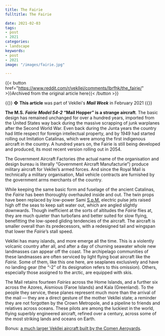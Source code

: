 ```yaml
---
title: The Fairie
fulltitle: The Fairie

date: 2021-02-03
tags:
- post
- 2021
categories:
- landscape
keywords:
- post
- 2021
image: "/images/fairie.jpg"

---
```


{{< button href="https://www.reddit.com/r/vekllei/comments/lbrfhk/the_fairie/" >}}Archived from the original article here{{< /button >}}

{{<hint>}}
❖ **This article** was part of Vekllei's ***Mail Week*** in February 2021
{{</hint>}}

**The M.S.** ***Fairie*** ***Model 54-2*** **“Mail Hopper” is a strange aircraft**. The basic design has remained unchanged for over a hundred years, imported from the United States way back during the massive scrapping of junk warplanes after the Second World War. Even back during the Junta years the country had little respect for foreign intellectual property, and by 1949 had started rolling out Imitation Catalinas, which were among the first indigenous aircraft in the country. A hundred years on, the Fairie is still being developed and produced, its most recent version rolling out in 2054.

The Government Aircraft Factories (the actual name of the organisation and design bureau is literally “Government Aircraft Manufacturie”) produce military aircraft for Vekllei’s armed forces. And since the Royal Mail is technically a military organisation, Mail vehicle contracts are furnished by the government arms merchants of the country.

While keeping the same basic form and fuselage of the ancient Catalinas, the *Fairie* has been thoroughly overhauled inside and out. The twin props have been replaced by low-power Sami [S.p.M.](https://millmint.net/posts/2020-07-13-economy/) electric pulse jets raised high off the seas to keep salt water out, which are angled slightly downwards. Though inefficient at the sorts of altitudes the *Fairie* flies at, they are much quieter than turbofans and better suited for slow flying, benefitting the low-speed gliding tendencies of the aircraft. The aircraft is smaller overall than its predecessors, with a redesigned tail and wingspan that lower the *Fairie*’s stall speed.

Vekllei has many islands, and more emerge all the time. This is a violently volcanic country after all, and after a day of churning seawater whole new landmasses can appear off the coast. The archipelago communities of these landmasses are often serviced by light flying boat aircraft like the *Fairie.* Some of them, like this one here, are seaplanes exclusively and have no landing gear (the “-2” of its designation refers to this omission). Others, especially those assigned to the arctic, are equipped with skis.

The Mail retains fourteen *Fairies* across the Home Islands, and a further six across the Azores, Aismious (Faroe Islands) and Kala (Greenland). To the people they service, these planes represent much more than the arrival of the mail — they are a direct gesture of the mother Vekllei state; a reminder they are not forgotten by the Crown Metropole, and a pipeline to friends and relatives across oceans. These pilots are among the luckiest in the world, flying superbly engineered aircraft, refined over a century, across some of the most striking lands and oceans on Earth.

Bonus: [a much larger Vekllei aircraft built by the Comen Aeroyards](https://millmint.net/posts/2019-12-12-jet/).
